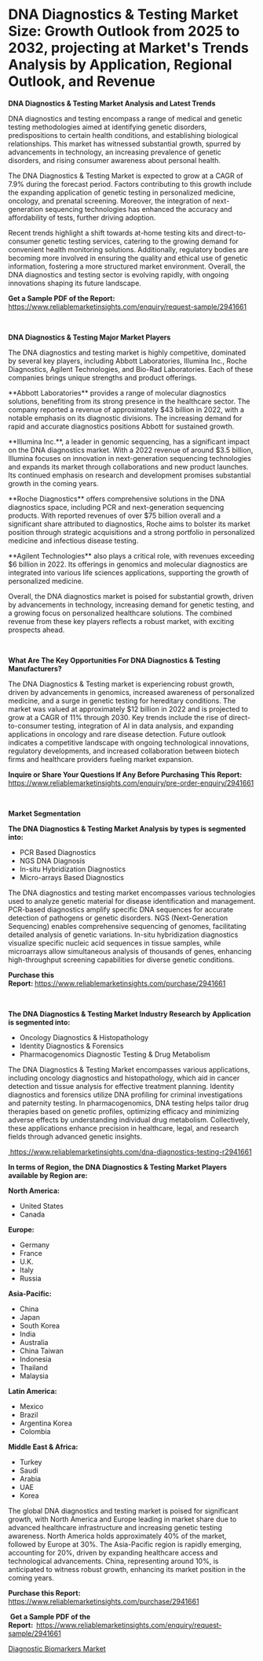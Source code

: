 <p><h1>DNA Diagnostics & Testing Market Size: Growth Outlook from 2025 to 2032, projecting at Market's Trends Analysis by Application, Regional Outlook, and Revenue</h1></p><p><strong>DNA Diagnostics & Testing Market Analysis and Latest Trends</strong></p>
<p><p>DNA diagnostics and testing encompass a range of medical and genetic testing methodologies aimed at identifying genetic disorders, predispositions to certain health conditions, and establishing biological relationships. This market has witnessed substantial growth, spurred by advancements in technology, an increasing prevalence of genetic disorders, and rising consumer awareness about personal health.</p><p>The DNA Diagnostics & Testing Market is expected to grow at a CAGR of 7.9% during the forecast period. Factors contributing to this growth include the expanding application of genetic testing in personalized medicine, oncology, and prenatal screening. Moreover, the integration of next-generation sequencing technologies has enhanced the accuracy and affordability of tests, further driving adoption.</p><p>Recent trends highlight a shift towards at-home testing kits and direct-to-consumer genetic testing services, catering to the growing demand for convenient health monitoring solutions. Additionally, regulatory bodies are becoming more involved in ensuring the quality and ethical use of genetic information, fostering a more structured market environment. Overall, the DNA diagnostics and testing sector is evolving rapidly, with ongoing innovations shaping its future landscape.</p></p>
<p><strong>Get a Sample PDF of the Report:&nbsp;</strong> <a href="https://www.reliablemarketinsights.com/enquiry/request-sample/2941661?utm_campaign=3164&utm_medium=2&utm_source=Github&utm_content=ia&utm_term=15032025&utm_id=dna-diagnostics-testing">https://www.reliablemarketinsights.com/enquiry/request-sample/2941661</a></p>
<p>&nbsp;</p>
<p><strong>DNA Diagnostics & Testing Major Market Players</strong></p>
<p><p>The DNA diagnostics and testing market is highly competitive, dominated by several key players, including Abbott Laboratories, Illumina Inc., Roche Diagnostics, Agilent Technologies, and Bio-Rad Laboratories. Each of these companies brings unique strengths and product offerings.</p><p>**Abbott Laboratories** provides a range of molecular diagnostics solutions, benefiting from its strong presence in the healthcare sector. The company reported a revenue of approximately $43 billion in 2022, with a notable emphasis on its diagnostic divisions. The increasing demand for rapid and accurate diagnostics positions Abbott for sustained growth.</p><p>**Illumina Inc.**, a leader in genomic sequencing, has a significant impact on the DNA diagnostics market. With a 2022 revenue of around $3.5 billion, Illumina focuses on innovation in next-generation sequencing technologies and expands its market through collaborations and new product launches. Its continued emphasis on research and development promises substantial growth in the coming years.</p><p>**Roche Diagnostics** offers comprehensive solutions in the DNA diagnostics space, including PCR and next-generation sequencing products. With reported revenues of over $75 billion overall and a significant share attributed to diagnostics, Roche aims to bolster its market position through strategic acquisitions and a strong portfolio in personalized medicine and infectious disease testing.</p><p>**Agilent Technologies** also plays a critical role, with revenues exceeding $6 billion in 2022. Its offerings in genomics and molecular diagnostics are integrated into various life sciences applications, supporting the growth of personalized medicine.</p><p>Overall, the DNA diagnostics market is poised for substantial growth, driven by advancements in technology, increasing demand for genetic testing, and a growing focus on personalized healthcare solutions. The combined revenue from these key players reflects a robust market, with exciting prospects ahead.</p></p>
<p>&nbsp;</p>
<p><strong>What Are The Key Opportunities For DNA Diagnostics & Testing Manufacturers?</strong></p>
<p><p>The DNA Diagnostics & Testing market is experiencing robust growth, driven by advancements in genomics, increased awareness of personalized medicine, and a surge in genetic testing for hereditary conditions. The market was valued at approximately $12 billion in 2022 and is projected to grow at a CAGR of 11% through 2030. Key trends include the rise of direct-to-consumer testing, integration of AI in data analysis, and expanding applications in oncology and rare disease detection. Future outlook indicates a competitive landscape with ongoing technological innovations, regulatory developments, and increased collaboration between biotech firms and healthcare providers fueling market expansion.</p></p>
<p><strong>Inquire or Share Your Questions If Any Before Purchasing This Report:</strong> <a href="https://www.reliablemarketinsights.com/enquiry/pre-order-enquiry/2941661?utm_campaign=3164&utm_medium=2&utm_source=Github&utm_content=ia&utm_term=15032025&utm_id=dna-diagnostics-testing">https://www.reliablemarketinsights.com/enquiry/pre-order-enquiry/2941661</a></p>
<p>&nbsp;</p>
<p><strong>Market Segmentation</strong></p>
<p><strong>The DNA Diagnostics & Testing Market Analysis by types is segmented into:</strong></p>
<p><ul><li>PCR Based Diagnostics</li><li>NGS DNA Diagnosis</li><li>In-situ Hybridization Diagnostics</li><li>Micro-arrays Based Diagnostics</li></ul></p>
<p><p>The DNA diagnostics and testing market encompasses various technologies used to analyze genetic material for disease identification and management. PCR-based diagnostics amplify specific DNA sequences for accurate detection of pathogens or genetic disorders. NGS (Next-Generation Sequencing) enables comprehensive sequencing of genomes, facilitating detailed analysis of genetic variations. In-situ hybridization diagnostics visualize specific nucleic acid sequences in tissue samples, while microarrays allow simultaneous analysis of thousands of genes, enhancing high-throughput screening capabilities for diverse genetic conditions.</p></p>
<p><strong>Purchase this Report:&nbsp;</strong><a href="https://www.reliablemarketinsights.com/purchase/2941661?utm_campaign=3164&utm_medium=2&utm_source=Github&utm_content=ia&utm_term=15032025&utm_id=dna-diagnostics-testing">https://www.reliablemarketinsights.com/purchase/2941661</a></p>
<p>&nbsp;</p>
<p><strong>The DNA Diagnostics & Testing Market Industry Research by Application is segmented into:</strong></p>
<p><ul><li>Oncology Diagnostics & Histopathology</li><li>Identity Diagnostics & Forensics</li><li>Pharmacogenomics Diagnostic Testing & Drug Metabolism</li></ul></p>
<p><p>The DNA Diagnostics & Testing Market encompasses various applications, including oncology diagnostics and histopathology, which aid in cancer detection and tissue analysis for effective treatment planning. Identity diagnostics and forensics utilize DNA profiling for criminal investigations and paternity testing. In pharmacogenomics, DNA testing helps tailor drug therapies based on genetic profiles, optimizing efficacy and minimizing adverse effects by understanding individual drug metabolism. Collectively, these applications enhance precision in healthcare, legal, and research fields through advanced genetic insights.</p></p>
<p><a href="https://www.reliablemarketinsights.com/dna-diagnostics-testing-r2941661?utm_campaign=3164&utm_medium=2&utm_source=Github&utm_content=ia&utm_term=15032025&utm_id=dna-diagnostics-testing">&nbsp;https://www.reliablemarketinsights.com/dna-diagnostics-testing-r2941661</a></p>
<p><strong>In terms of Region, the DNA Diagnostics & Testing Market Players available by Region are:</strong></p>
<p>
    <p> <strong> North America: </strong>
        <ul>
            <li>United States</li>
            <li>Canada</li>
        </ul>
        </p> 
    <p> <strong> Europe: </strong>
        <ul>
            <li>Germany</li>
            <li>France</li>
            <li>U.K.</li>
            <li>Italy</li>
            <li>Russia</li>
        </ul>
        </p> 
    <p> <strong> Asia-Pacific: </strong>
        <ul>
            <li>China</li>
            <li>Japan</li>
            <li>South Korea</li>
            <li>India</li>
            <li>Australia</li>
            <li>China Taiwan</li>
            <li>Indonesia</li>
            <li>Thailand</li>
            <li>Malaysia</li>
        </ul>
        </p> 
    <p> <strong> Latin America: </strong>
        <ul>
            <li>Mexico</li>
            <li>Brazil</li>
            <li>Argentina Korea</li>
            <li>Colombia</li>
        </ul>
        </p> 
    <p> <strong> Middle East & Africa: </strong>
        <ul>
            <li>Turkey</li>
            <li>Saudi</li>
            <li>Arabia</li>
            <li>UAE</li>
            <li>Korea</li>
        </ul>
    </p>
    </p>
<p><p>The global DNA diagnostics and testing market is poised for significant growth, with North America and Europe leading in market share due to advanced healthcare infrastructure and increasing genetic testing awareness. North America holds approximately 40% of the market, followed by Europe at 30%. The Asia-Pacific region is rapidly emerging, accounting for 20%, driven by expanding healthcare access and technological advancements. China, representing around 10%, is anticipated to witness robust growth, enhancing its market position in the coming years.</p></p>
<p><strong>Purchase this Report: </strong><a href="https://www.reliablemarketinsights.com/purchase/2941661?utm_campaign=3164&utm_medium=2&utm_source=Github&utm_content=ia&utm_term=15032025&utm_id=dna-diagnostics-testing">https://www.reliablemarketinsights.com/purchase/2941661</a></p>
<p>&nbsp;<strong>Get a Sample PDF of the Report:&nbsp;&nbsp;</strong><a href="https://www.reliablemarketinsights.com/enquiry/request-sample/2941661?utm_campaign=3164&utm_medium=2&utm_source=Github&utm_content=ia&utm_term=15032025&utm_id=dna-diagnostics-testing">https://www.reliablemarketinsights.com/enquiry/request-sample/2941661</a></p>
<p><strong></strong></p>
<p><p><a href="https://github.com/muhjanaidu/Market-Research-Report-List-1/blob/main/diagnostic-biomarkers-market.md?utm_campaign=3164&utm_medium=2&utm_source=Github&utm_content=ia&utm_term=15032025&utm_id=dna-diagnostics-testing">Diagnostic Biomarkers Market</a></p></p>